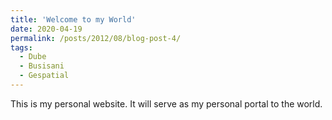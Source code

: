 ```yaml
---
title: 'Welcome to my World'
date: 2020-04-19
permalink: /posts/2012/08/blog-post-4/
tags:
  - Dube
  - Busisani
  - Gespatial
---
```


This is my personal website. It will serve as my personal portal to the world.
